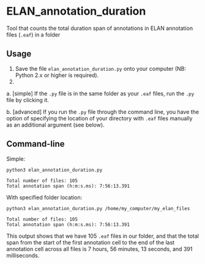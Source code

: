 # ELAN_annotation_duration
Tool that counts the total duration span of annotations in ELAN annotation files (`.eaf`) in a folder
## Usage
  1. Save the file `elan_annotation_duration.py` onto your computer (NB: Python 2.x or higher is required).
  2. 
  a. [simple] If the `.py` file is in the same folder as your `.eaf` files, run the `.py` file by clicking it.
  
  b. [advanced] If you run the `.py` file through the command line, you have the option of specifying the location of your directory with `.eaf` files manually as an additional argument (see below).
  
## Command-line
Simple:
```
python3 elan_annotation_duration.py

Total number of files: 105
Total annotation span (h:m:s.ms): 7:56:13.391
```
With specified folder location:
```
python3 elan_annotation_duration.py /home/my_computer/my_elan_files

Total number of files: 105
Total annotation span (h:m:s.ms): 7:56:13.391
```
This output shows that we have 105 `.eaf` files in our folder, and that the total span from the start of the first annotation cell to the end of the last annotation cell across all files is 7 hours, 56 minutes, 13 seconds, and 391 milliseconds.
